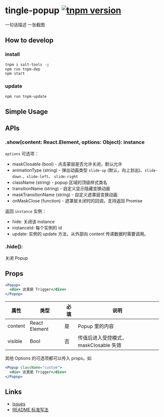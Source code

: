 # tingle-popup [![tnpm version](http://web.npm.alibaba-inc.com/badge/v/@ali/tingle-popup.svg?style=flat-square)](http://web.npm.alibaba-inc.com/package/@ali/tingle-popup)
一句话描述
一张截图

## How to develop

### install

```bash
tnpm i salt-tools -g
npm run tnpm-dep 
npm start
```

### update

```bash
npm run tnpm-update
```

## Simple Usage

## APIs


### .show(content: React.Element, options: Object): instance

`options` 可选项：

- maskClosable (bool) - 点击蒙层是否允许关闭，默认允许
- animationType (string) - 弹出动画类型 `slide-up` (默认，向上划出)、`slide-down` 、`slide-left`、 `slide-right`
- className (string) - popup 区域的顶级样式类名
- transitionName (string) - 自定义显示隐藏变换动画
- maskTransitionName (string) - 自定义遮罩层变换动画
- onMaskClose (function) - 遮罩层关闭时的回调，支持返回 Promise

返回 `instance` 实例：

- hide: 关闭该 instance
- instanceId: 每个实例的 id
- update: 实例的 update 方法，从外部向 content 传递数据时需要调用。

### .hide():

关闭 Popup

## Props 

```jsx
<Popup>
  <div> 这里是 Trigger</divv>
</Popop>
```

属性 | 类型 | 必填 | 说明
----|------|-----|-----
content | React Element | 是 | Popup 里的内容
visible | Bool | 否 | 传值后进入受控模式，maskClosable 失效

其他 Options 的可选项都可以传入 props，如

```jsx
<Popup className="custom">
  <div> 这里是 Trigger</divv>
</Popop>
```

## Links

- [Issues](http://gitlab.alibaba-inc.com/tingle-ui/tingle-popup/issues)
- [README 标准写法](http://gitlab.alibaba-inc.com/tingle-ui/doc/blob/master/README%E6%A0%87%E5%87%86%E5%86%99%E6%B3%95.md)
